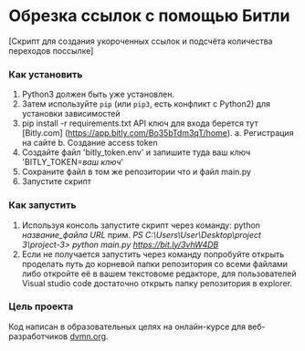 # Обрезка ссылок с помощью Битли

[Скрипт для создания укороченных ссылок и подсчёта количества переходов поссылке]

### Как установить

1. Python3 должен быть уже установлен. 
2. Затем используйте `pip` (или `pip3`, есть конфликт с Python2) для установки зависимостей
3. pip install -r requirements.txt
   API ключ для входа берется тут [Bitly.com] (https://app.bitly.com/Bo35bTdm3qT/home).
     а. Регистрация на сайте
     b. Создание access token
4. Создайте файл 'bitly_token.env' и запишите туда ваш ключ 'BITLY_TOKEN=*ваш ключ*' 
5. Сохраните файл в том же репозитории что и файл main.py
6. Запустите скрипт

### Как запустить

1. Используя консоль запустите скрипт через команду: python *название_файла* *URL*
прим. *PS C:\Users\User\Desktop\project 3\project-3> python main.py https://bit.ly/3vhW4DB*
2. Если не получается запустить через команду попробуйте открыть проделать путь до корневой папки репозитория со всеми файлами либо откройте её в вашем текстовоме редакторе, для пользователей Visual studio code достаточно открыть папку репозитория в explorer.
### Цель проекта

Код написан в образовательных целях на онлайн-курсе для веб-разработчиков [dvmn.org](https://dvmn.org/).